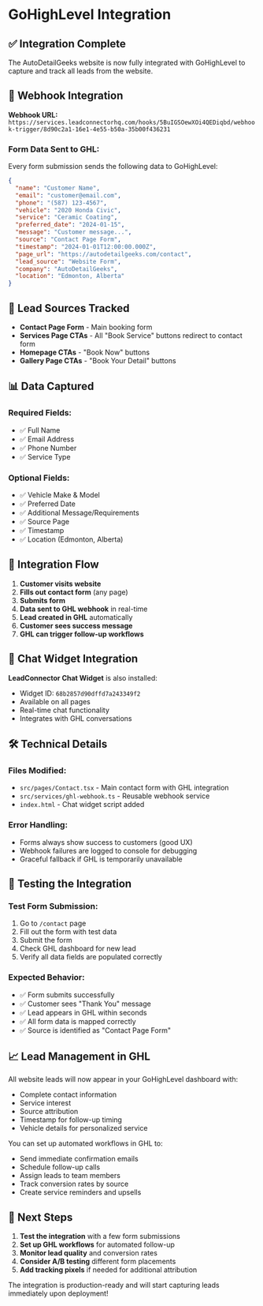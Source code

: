 # GoHighLevel Integration

## ✅ Integration Complete

The AutoDetailGeeks website is now fully integrated with GoHighLevel to capture and track all leads from the website.

## 🔗 Webhook Integration

**Webhook URL:** `https://services.leadconnectorhq.com/hooks/5BuIGSOewXOi4QEDiqbd/webhook-trigger/8d90c2a1-16e1-4e55-b50a-35b00f436231`

### Form Data Sent to GHL:
Every form submission sends the following data to GoHighLevel:

```json
{
  "name": "Customer Name",
  "email": "customer@email.com", 
  "phone": "(587) 123-4567",
  "vehicle": "2020 Honda Civic",
  "service": "Ceramic Coating",
  "preferred_date": "2024-01-15",
  "message": "Customer message...",
  "source": "Contact Page Form",
  "timestamp": "2024-01-01T12:00:00.000Z",
  "page_url": "https://autodetailgeeks.com/contact",
  "lead_source": "Website Form",
  "company": "AutoDetailGeeks",
  "location": "Edmonton, Alberta"
}
```

## 🎯 Lead Sources Tracked

- **Contact Page Form** - Main booking form
- **Services Page CTAs** - All "Book Service" buttons redirect to contact form
- **Homepage CTAs** - "Book Now" buttons
- **Gallery Page CTAs** - "Book Your Detail" buttons

## 📊 Data Captured

### Required Fields:
- ✅ Full Name
- ✅ Email Address  
- ✅ Phone Number
- ✅ Service Type

### Optional Fields:
- ✅ Vehicle Make & Model
- ✅ Preferred Date
- ✅ Additional Message/Requirements
- ✅ Source Page
- ✅ Timestamp
- ✅ Location (Edmonton, Alberta)

## 🔄 Integration Flow

1. **Customer visits website**
2. **Fills out contact form** (any page)
3. **Submits form** 
4. **Data sent to GHL webhook** in real-time
5. **Lead created in GHL** automatically
6. **Customer sees success message**
7. **GHL can trigger follow-up workflows**

## 💬 Chat Widget Integration

**LeadConnector Chat Widget** is also installed:
- Widget ID: `68b2857d90dffd7a243349f2`
- Available on all pages
- Real-time chat functionality
- Integrates with GHL conversations

## 🛠️ Technical Details

### Files Modified:
- `src/pages/Contact.tsx` - Main contact form with GHL integration
- `src/services/ghl-webhook.ts` - Reusable webhook service
- `index.html` - Chat widget script added

### Error Handling:
- Forms always show success to customers (good UX)
- Webhook failures are logged to console for debugging
- Graceful fallback if GHL is temporarily unavailable

## 🧪 Testing the Integration

### Test Form Submission:
1. Go to `/contact` page
2. Fill out the form with test data
3. Submit the form
4. Check GHL dashboard for new lead
5. Verify all data fields are populated correctly

### Expected Behavior:
- ✅ Form submits successfully
- ✅ Customer sees "Thank You" message
- ✅ Lead appears in GHL within seconds
- ✅ All form data is mapped correctly
- ✅ Source is identified as "Contact Page Form"

## 📈 Lead Management in GHL

All website leads will now appear in your GoHighLevel dashboard with:
- Complete contact information
- Service interest
- Source attribution  
- Timestamp for follow-up timing
- Vehicle details for personalized service

You can set up automated workflows in GHL to:
- Send immediate confirmation emails
- Schedule follow-up calls
- Assign leads to team members
- Track conversion rates by source
- Create service reminders and upsells

## 🚀 Next Steps

1. **Test the integration** with a few form submissions
2. **Set up GHL workflows** for automated follow-up
3. **Monitor lead quality** and conversion rates
4. **Consider A/B testing** different form placements
5. **Add tracking pixels** if needed for additional attribution

The integration is production-ready and will start capturing leads immediately upon deployment!
